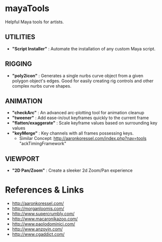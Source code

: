 mayaTools
=========

Helpful Maya tools for artists.


## UTILITIES
- **"Script Installer"** : Automate the installation of any custom Maya script.


## RIGGING
- **"poly2icon"** : Generates a single nurbs curve object from a given polygon object's edges.  Good for easily creating rig controls and other complex nurbs curve shapes. 


## ANIMATION
- **"checkArc"** : An advanced arc-plotting tool for animation cleanup
- **"tweener"** : Add ease-in/out keyframes quickly to the current frame
- **"flatten/exaggerate"** : Scale keyframe values based on surrounding key values
- **"keyMerge"** : Key channels with all frames possessing keys.
    - Similar Concept: http://aaronkoressel.com/index.php?nav=tools "ackTimingFramework"


## VIEWPORT
- **"2D Pan/Zoom"** : Create a sleeker 2d Zoom/Pan experience



# References & Links
- http://aaronkoressel.com/
- http://morganloomis.com/
- http://www.supercrumbly.com/
- http://www.macaronikazoo.com/
- http://www.paolodominici.com/
- http://www.anzovin.com/
- http://www.cgaddict.com/
